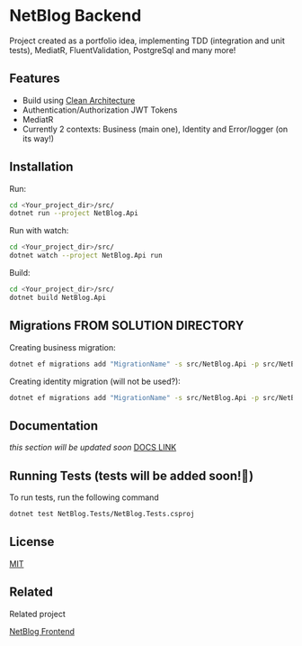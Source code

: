 
# NetBlog Backend

Project created as a portfolio idea, implementing TDD (integration and unit tests), MediatR, FluentValidation, PostgreSql and many more!

## Features

- Build using [Clean Architecture](https://github.com/jasontaylordev/CleanArchitecture/tree/net6.0)
- Authentication/Authorization JWT Tokens
- MediatR
- Currently 2 contexts: Business (main one), Identity and Error/logger (on its way!)


## Installation

Run:
```bash
cd <Your_project_dir>/src/
dotnet run --project NetBlog.Api
```
Run with watch:
```bash
cd <Your_project_dir>/src/
dotnet watch --project NetBlog.Api run
```
Build:
```bash
cd <Your_project_dir>/src/
dotnet build NetBlog.Api
```

## Migrations FROM SOLUTION DIRECTORY
Creating business migration:
```bash
dotnet ef migrations add "MigrationName" -s src/NetBlog.Api -p src/NetBlog.Infrastructure --context ApplicationDbContext --output-dir Persistence/Migrations/Business --verbose
```

Creating identity migration (will not be used?):
```bash
dotnet ef migrations add "MigrationName" -s src/NetBlog.Api -p src/NetBlog.Infrastructure --context ApplicationIdentityDbContext --output-dir Persistence/Migrations/Identity --verbose
```

## Documentation

*this section will be updated soon*
[DOCS LINK](https://github.com/Sh0w3D/NetBlog-backend/wiki/Project-documentation)


## Running Tests (**tests will be added soon!🚀**)

To run tests, run the following command 

```bash
dotnet test NetBlog.Tests/NetBlog.Tests.csproj
```
## License

[MIT](https://github.com/Sh0w3D/NetBlog-backend/blob/Dev/LICENSE.md)


## Related

Related project

[NetBlog Frontend](https://github.com/Sh0w3D/NetBlog-frontend)

